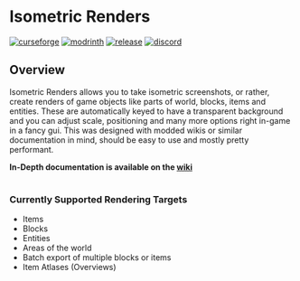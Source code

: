 # Isometric Renders

[![curseforge](https://img.shields.io/badge/-CurseForge-gray?style=for-the-badge&logo=curseforge&labelColor=orange)](https://www.curseforge.com/minecraft/mc-mods/isometric-renders)
[![modrinth](https://img.shields.io/badge/-modrinth-gray?style=for-the-badge&labelColor=green&labelWidth=15&logo=appveyor&logoColor=white)](https://modrinth.com/mod/isometric-renders)
[![release](https://img.shields.io/github/v/release/glisco03/isometric-renders?logo=github&style=for-the-badge)](https://github.com/glisco03/isometric-renders/releases)
[![discord](https://img.shields.io/discord/825828008644313089?label=wisp%20forest&logo=discord&logoColor=white&style=for-the-badge)](https://discord.gg/xrwHKktV2d)

## Overview

Isometric Renders allows you to take isometric screenshots, or rather, create renders of game objects like parts of world, blocks, items and entities.
These are automatically keyed to have a transparent background and you can adjust scale, positioning and many more options right in-game in a fancy gui.
This was designed with modded wikis or similar documentation in mind, should be easy to use and mostly pretty performant.

**In-Depth documentation is available on the [wiki](https://docs.wispforest.io/isometric-renders/home/)**

#


### Currently Supported Rendering Targets

- Items
- Blocks
- Entities
- Areas of the world
- Batch export of multiple blocks or items
- Item Atlases (Overviews)
